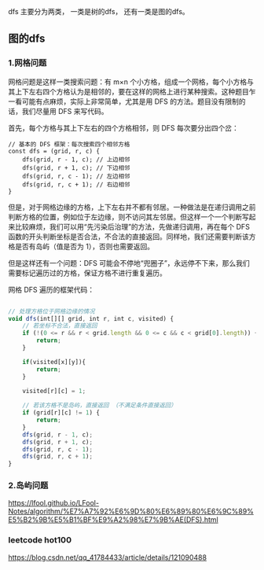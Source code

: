 dfs 主要分为两类， 一类是树的dfs， 还有一类是图的dfs。

## 图的dfs

### 1.网格问题

网格问题是这样一类搜索问题：有 m×n 个小方格，组成一个网格，每个小方格与其上下左右四个方格认为是相邻的，要在这样的网格上进行某种搜索。这种题目乍一看可能有点麻烦，实际上非常简单，尤其是用 DFS 的方法。题目没有限制的话，我们尽量用 DFS 来写代码。

首先，每个方格与其上下左右的四个方格相邻，则 DFS 每次要分出四个岔：

```JS
// 基本的 DFS 框架：每次搜索四个相邻方格
const dfs = (grid, r, c) {
    dfs(grid, r - 1, c); // 上边相邻
    dfs(grid, r + 1, c); // 下边相邻
    dfs(grid, r, c - 1); // 左边相邻
    dfs(grid, r, c + 1); // 右边相邻
}
```
但是，对于网格边缘的方格，上下左右并不都有邻居。一种做法是在递归调用之前判断方格的位置，例如位于左边缘，则不访问其左邻居。但这样一个一个判断写起来比较麻烦，我们可以用“先污染后治理”的方法，先做递归调用，再在每个 DFS 函数的开头判断坐标是否合法，不合法的直接返回。同样地，我们还需要判断该方格是否有岛屿（值是否为 1），否则也需要返回。

但是这样还有一个问题：DFS 可能会不停地“兜圈子”，永远停不下来，那么我们需要标记遍历过的方格，保证方格不进行重复遍历。


网格 DFS 遍历的框架代码：

```javascript

// 处理方格位于网格边缘的情况
void dfs(int[][] grid, int r, int c, visited) {
    // 若坐标不合法，直接返回
    if (!(0 <= r && r < grid.length && 0 <= c && c < grid[0].length)) {
        return;
    }

    if(visited[x][y]){
        return;
    }
    
    visited[r][c] = 1;

    // 若该方格不是岛屿，直接返回 （不满足条件直接返回）
    if (grid[r][c] != 1) {
        return;
    }
    dfs(grid, r - 1, c);
    dfs(grid, r + 1, c);
    dfs(grid, r, c - 1);
    dfs(grid, r, c + 1);
}

```

### 2.岛屿问题



https://lfool.github.io/LFool-Notes/algorithm/%E7%A7%92%E6%9D%80%E6%89%80%E6%9C%89%E5%B2%9B%E5%B1%BF%E9%A2%98%E7%9B%AE(DFS).html


### leetcode hot100

https://blog.csdn.net/qq_41784433/article/details/121090488